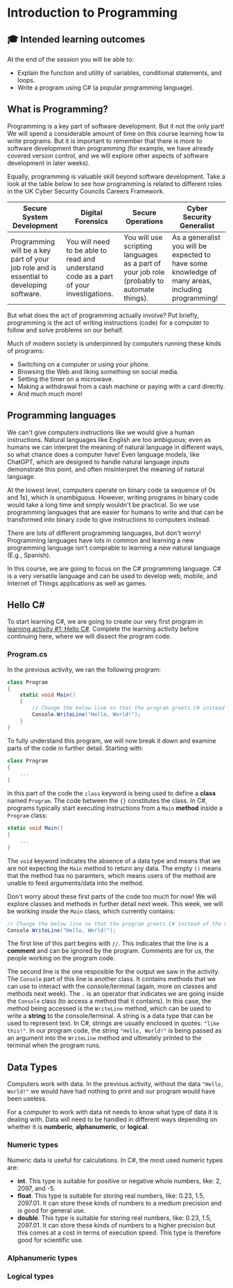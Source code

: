 # Introduction to Programming

## :mortar_board: Intended learning outcomes

At the end of the session you will be able to:

-	Explain the function and utility of variables, conditional statements, and loops.
-	Write a program using C# (a popular programming language).

## What is Programming?

Programming is a key part of software development. But it not the only part! We will spend a considerable amount of time on this course learning how to write programs. But it is important to remember that there is more to software development than programming (for example, we have already covered version control, and we will explore other aspects of software development in later weeks).

Equally, programming is valuable skill beyond software development. Take a look at the table below to see how programming is related to different roles in the UK Cyber Security Councils Careers Framework.

| Secure System Development | Digital Forensics | Secure Operations | Cyber Security Generalist |
|----------|----------|----------|----------|
| Programming will be a key part of your job role and is essential to developing software. | You will need to be able to read and understand code as a part of your investigations. | You will use scripting languages as a part of your job role (probably to automate things). | As a generalist you will be expected to have some knowledge of many areas, including programming! |

But what does the act of programming actually involve? Put briefly, programming is the act of writing instructions (code) for a computer to follow and solve problems on our behalf.

Much of modern society is underpinned by computers running these kinds of programs:

- Switching on a computer or using your phone.
- Browsing the Web and liking something on social media.
- Setting the timer on a microwave.
- Making a withdrawal from a cash machine or paying with a card directly.
- And much much more!

## Programming languages

We can't give computers instructions like we would give a human instructions. Natural languages like English are too ambiguous; even as humans we can interpret the meaning of natural language in different ways, so what chance does a computer have! Even language models, like ChatGPT, which are designed to handle natural language inputs demonstrate this point, and often misinterpret the meaning of natural language.

At the lowest level, computers operate on binary code (a sequence of 0s and 1s), which is unambiguous. However, writing programs in binary code would take a long time and simply wouldn't be practical. So we use programming languages that are easier for humans to write and that can be transformed into binary code to give instructions to computers instead.

There are lots of different programming languages, but don't worry! Programming languages have lots in common and learning a new programming language isn't comprable to learning a new natural language (E.g., Spanish).

In this course, we are going to focus on the C# programming language. C# is a very versatile language and can be used to develop web, mobile, and Internet of Things applications as well as games.

## Hello C#

To start learning C#, we are going to create our very first program in [learning activity #1: Hello C#](https://github.com/cyber-solutions-centre/intro-to-programming/tree/main/activities/1-hello-c-sharp). Complete the learning activity before continuing here, where we will dissect the program code.

### Program.cs

In the previous activity, we ran the following program:

```c#
class Program
{
    static void Main()
    {
        // Change the below line so that the program greets C# instead of the world (E.g., Hello, C#!)
        Console.WriteLine("Hello, World!");
    }
}
```

To fully understand this program, we will now break it down and examine parts of the code in further detail. Starting with:

```c#
class Program
{
    ...
}
```

In this part of the code the `class` keyword is being used to define a **class** named `Program`. The code between the `{}` constitutes the class. In C#, programs typically start executing instructions from a `Main` **method** inside a `Program` class:

```c#
static void Main()
{
    ...
}
```

The `void` keyword indicates the absence of a data type and means that we are not expecting the `Main` method to return any data. The empty `()` means that the method has no paramters, which means users of the method are unable to feed arguments/data into the method.

Don't worry about these first parts of the code too much for now! We will explore classes and methods in further detail next week. This week, we will be working inside the `Main` class, which currently contains:

```c#
// Change the below line so that the program greets C# instead of the world (E.g., Hello, C#!)
Console.WriteLine("Hello, World!");
```

The first line of this part begins with `//`. This indicates that the line is a **comment** and can be ignored by the program. Comments are for us, the people working on the program code.

The second line is the one resposible for the output we saw in the activity. The `Console` part of this line is another class. It contains methods that we can use to interact with the console/terminal (again, more on classes and methods next week). The `.` is an operator that indicates we are going inside the `Console` class (to access a method that it contains). In this case, the method being accessed is the `WriteLine` method, which can be used to write a **string** to the console/terminal. A string is a data type that can be used to represent text. In C#, strings are usually enclosed in quotes: `"like this!"`. In our program code, the string `"Hello, World!"` is being passed as an argument into the `WriteLine` method and ultimately printed to the terminal when the program runs.

## Data Types

Computers work with data. In the previous activity, without the data `"Hello, World!"` we would have had nothing to print and our program would have been useless.

For a computer to work with data nit needs to know what type of data it is dealing with. Data will need to be handled in different ways depending on whether it is **numberic**, **alphanumeric**, or **logical**.

### Numeric types

Numeric data is useful for calculations. In C#, the most used numeric types are:

- **int**. This type is suitable for positive or negative whole numbers, like: 2, 2097, and -5.
- **float**. This type is suitable for storing real numbers, like: 0.23, 1.5, 2097.01. It can store these kinds of numbers to a medium precision and is good for general use.
- **double**. This type is suitable for storing real numbers, like: 0.23, 1.5, 2097.01. It can store these kinds of numbers to a higher precision but this comes at a cost in terms of execution speed. This type is therefore good for scientific use.

### Alphanumeric types



### Logical types






